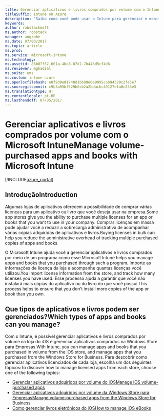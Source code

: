 ```yaml
---
title: Gerenciar aplicativos e livros comprados por volume com o Intune
titleSuffix: Intune on Azure
description: "Saiba como você pode usar o Intune para gerenciar e monitorar o uso de aplicativos e livros comprados por volume em lojas."
keywords: 
author: robstackmsft
ms.author: robstack
manager: angrobe
ms.date: 07/03/2017
ms.topic: article
ms.prod: 
ms.service: microsoft-intune
ms.technology: 
ms.assetid: 85b07f57-661a-4bc8-87d2-7b446d5cf4d6
ms.reviewer: mghadial
ms.suite: ems
ms.custom: intune-azure
ms.openlocfilehash: e8f938e81740d1bb08e0e9995cab94329c2fe5e7
ms.sourcegitcommit: c9b3a95bf529b6cb2a2bdacbc49127dfa0c233e5
ms.translationtype: HT
ms.contentlocale: pt-BR
ms.lasthandoff: 07/05/2017
---
```

# <span data-ttu-id="7ef73-103">Gerenciar aplicativos e livros comprados por volume com o Microsoft Intune</span><span class="sxs-lookup"><span data-stu-id="7ef73-103">Manage volume-purchased apps and books with Microsoft Intune</span></span>
<a id="manage-volume-purchased-apps-and-books-with-microsoft-intune" class="xliff"></a>

[!INCLUDE[azure_portal](./includes/azure_portal.md)]

## <span data-ttu-id="7ef73-104">Introdução</span><span class="sxs-lookup"><span data-stu-id="7ef73-104">Introduction</span></span>
<a id="introduction" class="xliff"></a>

<span data-ttu-id="7ef73-105">Algumas lojas de aplicativos oferecem a possibilidade de comprar várias licenças para um aplicativo ou livro que você deseja usar na empresa.</span><span class="sxs-lookup"><span data-stu-id="7ef73-105">Some app stores give you the ability to purchase multiple licenses for an app or books that you want to use in your company.</span></span> <span data-ttu-id="7ef73-106">Comprar licenças em massa pode ajudar você a reduzir a sobrecarga administrativa de acompanhar várias cópias adquiridas de aplicativos e livros.</span><span class="sxs-lookup"><span data-stu-id="7ef73-106">Buying licenses in bulk can help you reduce the administrative overhead of tracking multiple purchased copies of apps and books.</span></span>

<span data-ttu-id="7ef73-107">O Microsoft Intune ajuda você a gerenciar aplicativos e livros comprados por meio de um programa como esse.</span><span class="sxs-lookup"><span data-stu-id="7ef73-107">Microsoft Intune helps you manage apps and books that you purchased through such a program.</span></span> <span data-ttu-id="7ef73-108">Importe as informações de licença da loja e acompanhe quantas licenças você utilizou.</span><span class="sxs-lookup"><span data-stu-id="7ef73-108">You import license information from the store, and track how many licenses you have used.</span></span> <span data-ttu-id="7ef73-109">Esse processo ajuda a garantir que você não instalará mais cópias do aplicativo ou do livro do que você possui.</span><span class="sxs-lookup"><span data-stu-id="7ef73-109">This process helps to ensure that you don't install more copies of the app or book than you own.</span></span>

## <span data-ttu-id="7ef73-110">Que tipos de aplicativos e livros podem ser gerenciados?</span><span class="sxs-lookup"><span data-stu-id="7ef73-110">Which types of apps and books can you manage?</span></span>
<a id="which-types-of-apps-and-books-can-you-manage" class="xliff"></a>

<span data-ttu-id="7ef73-111">Com o Intune, é possível gerenciar aplicativos e livros comprados por volume na loja do iOS e gerenciar aplicativos comprados na Windows Store para Empresas.</span><span class="sxs-lookup"><span data-stu-id="7ef73-111">With Intune, you can manage apps and books that you purchased in volume from the iOS store, and manage apps that you purchased from the Windows Store for Business.</span></span> <span data-ttu-id="7ef73-112">Para descobrir como gerenciar aplicativos licenciados de cada loja, escolha um dos seguintes tópicos:</span><span class="sxs-lookup"><span data-stu-id="7ef73-112">To discover how to manage licensed apps from each store, choose one of the following topics:</span></span>

- [<span data-ttu-id="7ef73-113">Gerenciar aplicativos adquiridos por volume do iOS</span><span class="sxs-lookup"><span data-stu-id="7ef73-113">Manage iOS volume-purchased apps</span></span>](vpp-apps-ios.md)
- [<span data-ttu-id="7ef73-114">Gerenciar aplicativos adquiridos por volume da Windows Store para Empresas</span><span class="sxs-lookup"><span data-stu-id="7ef73-114">Manage volume-purchased apps from the Windows Store for Business</span></span>](windows-store-for-business.md)
- [<span data-ttu-id="7ef73-115">Como gerenciar livros eletrônicos do iOS</span><span class="sxs-lookup"><span data-stu-id="7ef73-115">How to manage iOS eBooks</span></span>](vpp-ebooks-ios.md)

